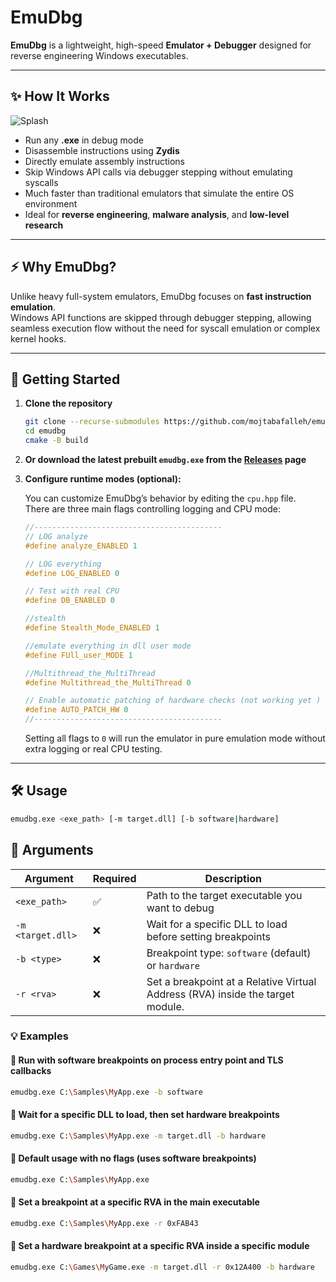 # EmuDbg

**EmuDbg** is a lightweight, high-speed **Emulator + Debugger** designed for reverse engineering Windows executables.

---

## ✨ How It Works

![Splash](https://github.com/mojtabafalleh/emudbg/blob/master/doc/Screenshot%202025-07-25%20184628.png)

- Run any **.exe** in debug mode  
- Disassemble instructions using **Zydis**  
- Directly emulate assembly instructions  
- Skip Windows API calls via debugger stepping without emulating syscalls  
- Much faster than traditional emulators that simulate the entire OS environment  
- Ideal for **reverse engineering**, **malware analysis**, and **low-level research**

---

## ⚡ Why EmuDbg?

Unlike heavy full-system emulators, EmuDbg focuses on **fast instruction emulation**.  
Windows API functions are skipped through debugger stepping, allowing seamless execution flow without the need for syscall emulation or complex kernel hooks.

---

## 🚀 Getting Started

1. **Clone the repository**

    ```bash
    git clone --recurse-submodules https://github.com/mojtabafalleh/emudbg
    cd emudbg
    cmake -B build
    ```

2. **Or download the latest prebuilt `emudbg.exe` from the [Releases](https://github.com/mojtabafalleh/emudbg/releases) page**

3. **Configure runtime modes (optional):**

    You can customize EmuDbg’s behavior by editing the `cpu.hpp` file.  
    There are three main flags controlling logging and CPU mode:

    ```cpp
    //------------------------------------------
    // LOG analyze 
    #define analyze_ENABLED 1

    // LOG everything
    #define LOG_ENABLED 0

    // Test with real CPU
    #define DB_ENABLED 0

    //stealth 
    #define Stealth_Mode_ENABLED 1

    //emulate everything in dll user mode 
    #define FUll_user_MODE 1
    
    //Multithread_the_MultiThread
    #define Multithread_the_MultiThread 0
    
   // Enable automatic patching of hardware checks (not working yet )
    #define AUTO_PATCH_HW 0
    //------------------------------------------
    ```

    Setting all flags to `0` will run the emulator in pure emulation mode without extra logging or real CPU testing.

---

## 🛠 Usage

```bash
emudbg.exe <exe_path> [-m target.dll] [-b software|hardware]
```

## 📌 Arguments

| Argument         | Required | Description                                                        |
|------------------|----------|--------------------------------------------------------------------|
| `<exe_path>`     | ✅       | Path to the target executable you want to debug                   |
| `-m <target.dll>`| ❌       | Wait for a specific DLL to load before setting breakpoints        |
| `-b <type>`      | ❌       | Breakpoint type: `software` (default) or `hardware`               |
| `-r <rva>`      | ❌       | Set a breakpoint at a Relative Virtual Address (RVA) inside the target module.           |

### 💡 Examples

#### 🔸 Run with software breakpoints on process entry point and TLS callbacks
```bash
emudbg.exe C:\Samples\MyApp.exe -b software
```

#### 🔸 Wait for a specific DLL to load, then set hardware breakpoints
```bash
emudbg.exe C:\Samples\MyApp.exe -m target.dll -b hardware
```

#### 🔸 Default usage with no flags (uses software breakpoints)
```bash
emudbg.exe C:\Samples\MyApp.exe
```
#### 🔹 Set a breakpoint at a specific RVA in the main executable
```bash
emudbg.exe C:\Samples\MyApp.exe -r 0xFAB43
```

#### 🔹 Set a hardware breakpoint  at a specific RVA inside a specific module
```bash
emudbg.exe C:\Games\MyGame.exe -m target.dll -r 0x12A400 -b hardware
```
